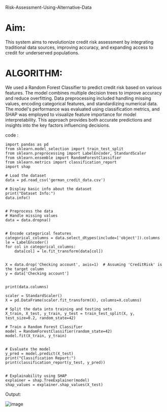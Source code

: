 Risk-Assessment-Using-Alternative-Data

# Aim:
This system aims to revolutionize credit risk assessment by integrating traditional data sources, improving accuracy, and expanding access to credit for underserved populations.

# ALGORITHM:
We used a Random Forest Classifier to predict credit risk based on various features. The model combines multiple decision trees to improve accuracy and reduce overfitting. Data preprocessing included handling missing values, encoding categorical features, and standardizing numerical data. The model's performance was evaluated using classification metrics, and SHAP was employed to visualize feature importance for model interpretability. This approach provides both accurate predictions and insights into the key factors influencing decisions.

code :

```
import pandas as pd
from sklearn.model_selection import train_test_split
from sklearn.preprocessing import LabelEncoder, StandardScaler
from sklearn.ensemble import RandomForestClassifier
from sklearn.metrics import classification_report
import shap

# Load the dataset
data = pd.read_csv('german_credit_data.csv')

# Display basic info about the dataset
print("Dataset Info:")
data.info()


# Preprocess the data
# Handle missing values
data = data.dropna()


# Encode categorical features
categorical_columns = data.select_dtypes(include=['object']).columns
le = LabelEncoder()
for col in categorical_columns:
    data[col] = le.fit_transform(data[col])


X = data.drop('Checking account', axis=1)  # Assuming 'CreditRisk' is the target column
y = data['Checking account']


print(data.columns)

scaler = StandardScaler()
X = pd.DataFrame(scaler.fit_transform(X), columns=X.columns)

# Split the data into training and testing sets
X_train, X_test, y_train, y_test = train_test_split(X, y, test_size=0.2, random_state=42)

# Train a Random Forest Classifier
model = RandomForestClassifier(random_state=42)
model.fit(X_train, y_train)


# Evaluate the model
y_pred = model.predict(X_test)
print("Classification Report:")
print(classification_report(y_test, y_pred))


# Explainability using SHAP
explainer = shap.TreeExplainer(model)
shap_values = explainer.shap_values(X_test)

```



Output:

![image](https://github.com/user-attachments/assets/9f547aa0-7a07-48ad-a8e8-737ef8475df2)








